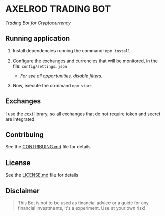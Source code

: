 # AXELROD TRADING BOT
*Trading Bot for Cryptocurrency*

## Running application

1) Install dependencies running the command: `npm install`

2) Configure the exchanges and currencies that will be monitored, in the file: `config/settings.json` 

    * *For see all opportunities, disable filters.*

3) Now, execute the command `npm start`

## Exchanges

I use the [ccxt](https://github.com/ccxt/ccxt/wiki/Manual#exchanges) library, so all exchanges that do not require token and secret are integrated.

## Contribuing
See the [CONTRIBUING.md](https://github.com/bielversallini/axelrod-tradingbot/blob/master/CONTRIBUTING.md) file for details

## License
See the [LICENSE.md](https://github.com/bielversallini/axelrod-tradingbot/blob/master/LICENSE.md) file for details

## Disclaimer
> This Bot is not to be used as financial advice or a guide for any financial investments, it's a experiment. Use at your own risk!

